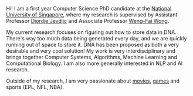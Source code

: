 Hi! I am a first year Computer Science PhD candidate at the [National University of Singapore](https://www.comp.nus.edu.sg/), where my research is supervised by Assistant Professor [Djordje Jevdjic](https://www.comp.nus.edu.sg/~jevdjic) and Associate Professor [Weng-Fai Wong](https://www.comp.nus.edu.sg/~wongwf/).

My current research focuses on figuring out how to store data in DNA. There's way too much data being generated every day, and we are quickly running out of space to store it. DNA has been proposed as both a very desirable and very cool solution! My work is very interdisciplinary and brings together Computer Systems, Algorithms, Machine Learning and Computational Biology. I am also more generally interested in NLP and AI research.

Outside of my research, I am very passionate about [movies](https://letterboxd.com/prongs17/), [games](https://steamcommunity.com/id/prongs17/) and sports (EPL, NFL, NBA).

